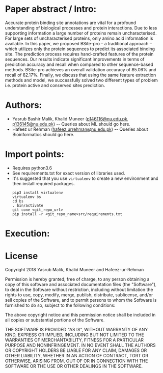# Paper abstract / Intro:

Accurate protein binding site annotations are vital for a profound understanding of biological processes and
protein interactions. Due to less supporting information a large number of proteins remain uncharacterised.
For large sets of uncharacterised proteins, only amino acid information is available. In this paper, we proposed
BSite-pro – a traditional approach – which utilizes only the protein sequences to predict its associated binding
site. The prediction process requires hand-crafted features of the protein sequences. Our results indicate
significant improvements in terms of prediction accuracy and recall when compared to other sequence-based
methods. BSite-pro achieves an overall validation accuracy of 85.06% and recall of 82.17%. Finally, we
discuss that using the same feature extraction methods and model, we successfully solved two different types
of problem i.e. protein active and conserved sites prediction.

# Authors:

* Yasrub Bashir Malik, Khalid Muneer (p146116@nu.edu.pk, p136145@nu.edu.pk) -- Queries about ML should go here.
* Hafeez ur Rehman (hafeez.urrehman@nu.edu.pk) -- Queries about Bioinformatics should go here.

# Import points:
- Requires python3.6
- See requirements.txt for exact version of libraries used.
- It's suggested that you use `virtualenv` to create a new environment and then install required packages.
    ```
    pip3 install virtualenv
    virtualenv bs
    cd bs
    . bin/activate
    git cone <git_repo_url>
    pip install -r <git_repo_name>src/requirements.txt
    ``` 
    
# Execution:

# License

Copyright 2018 Yasrub Malik, Khalid Muneer and Hafeez-ur-Rehman

Permission is hereby granted, free of charge, to any person obtaining a copy of this software and associated documentation files (the "Software"), to deal in the Software without restriction, including without limitation the rights to use, copy, modify, merge, publish, distribute, sublicense, and/or sell copies of the Software, and to permit persons to whom the Software is furnished to do so, subject to the following conditions:

The above copyright notice and this permission notice shall be included in all copies or substantial portions of the Software.

THE SOFTWARE IS PROVIDED "AS IS", WITHOUT WARRANTY OF ANY KIND, EXPRESS OR IMPLIED, INCLUDING BUT NOT LIMITED TO THE WARRANTIES OF MERCHANTABILITY, FITNESS FOR A PARTICULAR PURPOSE AND NONINFRINGEMENT. IN NO EVENT SHALL THE AUTHORS OR COPYRIGHT HOLDERS BE LIABLE FOR ANY CLAIM, DAMAGES OR OTHER LIABILITY, WHETHER IN AN ACTION OF CONTRACT, TORT OR OTHERWISE, ARISING FROM, OUT OF OR IN CONNECTION WITH THE SOFTWARE OR THE USE OR OTHER DEALINGS IN THE SOFTWARE.

